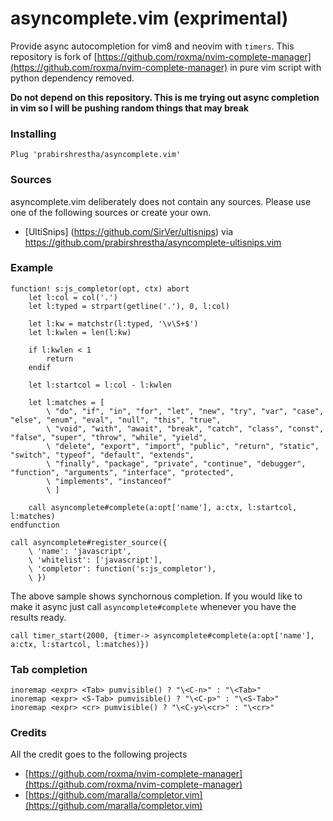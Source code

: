 asyncomplete.vim (exprimental)
==============================

Provide async autocompletion for vim8 and neovim with `timers`.
This repository is fork of [https://github.com/roxma/nvim-complete-manager](https://github.com/roxma/nvim-complete-manager)
in pure vim script with python dependency removed.

**Do not depend on this repository. This is me trying out async completion in vim so I will be pushing random things that may break**

### Installing

```viml
Plug 'prabirshrestha/asyncomplete.vim'
```

### Sources

asyncomplete.vim deliberately does not contain any sources. Please use one of the following sources or create your own.

* [UltiSnips] (https://github.com/SirVer/ultisnips) via https://github.com/prabirshrestha/asyncomplete-ultisnips.vim

### Example

```vim
function! s:js_completor(opt, ctx) abort
    let l:col = col('.')
    let l:typed = strpart(getline('.'), 0, l:col)

    let l:kw = matchstr(l:typed, '\v\S+$')
    let l:kwlen = len(l:kw)

    if l:kwlen < 1
        return
    endif

    let l:startcol = l:col - l:kwlen

    let l:matches = [
        \ "do", "if", "in", "for", "let", "new", "try", "var", "case", "else", "enum", "eval", "null", "this", "true",
        \ "void", "with", "await", "break", "catch", "class", "const", "false", "super", "throw", "while", "yield",
        \ "delete", "export", "import", "public", "return", "static", "switch", "typeof", "default", "extends",
        \ "finally", "package", "private", "continue", "debugger", "function", "arguments", "interface", "protected",
        \ "implements", "instanceof"
        \ ]

    call asyncomplete#complete(a:opt['name'], a:ctx, l:startcol, l:matches)
endfunction

call asyncomplete#register_source({
    \ 'name': 'javascript',
    \ 'whitelist': ['javascript'],
    \ 'completor': function('s:js_completor'),
    \ })
```

The above sample shows synchornous completion. If you would like to make it async just call `asyncomplete#complete` whenever you have the results ready.


```vim
call timer_start(2000, {timer-> asyncomplete#complete(a:opt['name'], a:ctx, l:startcol, l:matches)})
```

### Tab completion

```vim
inoremap <expr> <Tab> pumvisible() ? "\<C-n>" : "\<Tab>"
inoremap <expr> <S-Tab> pumvisible() ? "\<C-p>" : "\<S-Tab>"
inoremap <expr> <cr> pumvisible() ? "\<C-y>\<cr>" : "\<cr>"
```

### Credits
All the credit goes to the following projects
* [https://github.com/roxma/nvim-complete-manager](https://github.com/roxma/nvim-complete-manager)
* [https://github.com/maralla/completor.vim](https://github.com/maralla/completor.vim)
